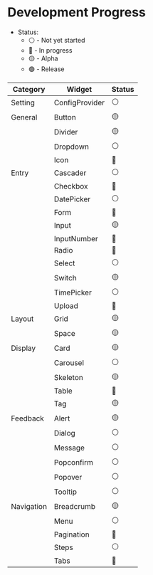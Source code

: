 # Development Progress

- Status:
  - ⚪️ - Not yet started
  - 🔵 - In progress
  - 🟡 - Alpha
  - 🟢 - Release

| Category   | Widget         | Status |
| ---------- | -------------- | ------ |
| Setting    | ConfigProvider | ⚪️    |
| General    | Button         | 🟡     |
|            | Divider        | 🟡     |
|            | Dropdown       | ⚪️    |
|            | Icon           | 🔵     |
| Entry      | Cascader       | ⚪️    |
|            | Checkbox       | 🔵     |
|            | DatePicker     | ⚪️    |
|            | Form           | 🔵     |
|            | Input          | 🟡     |
|            | InputNumber    | 🔵     |
|            | Radio          | 🔵     |
|            | Select         | ⚪️    |
|            | Switch         | 🟡     |
|            | TimePicker     | ⚪️    |
|            | Upload         | 🔵     |
| Layout     | Grid           | 🟡     |
|            | Space          | 🟡     |
| Display    | Card           | 🟡     |
|            | Carousel       | ⚪️    |
|            | Skeleton       | 🟡     |
|            | Table          | 🔵     |
|            | Tag            | 🟡     |
| Feedback   | Alert          | 🟡     |
|            | Dialog         | ⚪️    |
|            | Message        | ⚪️    |
|            | Popconfirm     | ⚪️    |
|            | Popover        | ⚪️    |
|            | Tooltip        | ⚪️    |
| Navigation | Breadcrumb     | 🟡     |
|            | Menu           | ⚪️    |
|            | Pagination     | 🔵     |
|            | Steps          | ⚪️    |
|            | Tabs           | 🔵     |
